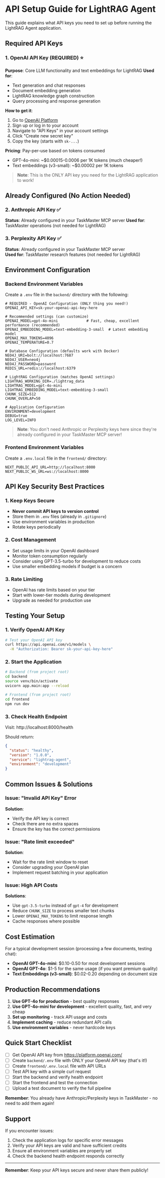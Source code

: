 # API Setup Guide for LightRAG Agent

This guide explains what API keys you need to set up before running the LightRAG Agent application.

## Required API Keys

### 1. OpenAI API Key (REQUIRED) ⭐
**Purpose**: Core LLM functionality and text embeddings for LightRAG
**Used for**: 
- Text generation and chat responses
- Document embedding generation
- LightRAG knowledge graph construction
- Query processing and response generation

**How to get it**:
1. Go to [OpenAI Platform](https://platform.openai.com/)
2. Sign up or log in to your account
3. Navigate to "API Keys" in your account settings
4. Click "Create new secret key"
5. Copy the key (starts with `sk-...`)

**Pricing**: Pay-per-use based on tokens consumed
- GPT-4o-mini: ~$0.00015-0.0006 per 1K tokens (much cheaper!)
- Text embeddings (v3-small): ~$0.00002 per 1K tokens

> **Note**: This is the ONLY API key you need for the LightRAG application to work!

## Already Configured (No Action Needed)

### 2. Anthropic API Key ✅
**Status**: Already configured in your TaskMaster MCP server
**Used for**: TaskMaster operations (not needed for LightRAG)

### 3. Perplexity API Key ✅
**Status**: Already configured in your TaskMaster MCP server  
**Used for**: TaskMaster research features (not needed for LightRAG)

## Environment Configuration

### Backend Environment Variables
Create a `.env` file in the `backend/` directory with the following:

```env
# REQUIRED - OpenAI Configuration (ONLY thing you need!)
OPENAI_API_KEY=sk-your-openai-api-key-here

# Recommended settings (can customize)
OPENAI_MODEL=gpt-4o-mini             # Fast, cheap, excellent performance (recommended)
OPENAI_EMBEDDING_MODEL=text-embedding-3-small  # Latest embedding model
OPENAI_MAX_TOKENS=4096
OPENAI_TEMPERATURE=0.7

# Database Configuration (defaults work with Docker)
NEO4J_URI=bolt://localhost:7687
NEO4J_USER=neo4j
NEO4J_PASSWORD=password
REDIS_URL=redis://localhost:6379

# LightRAG Configuration (matches OpenAI settings)
LIGHTRAG_WORKING_DIR=./lightrag_data
LIGHTRAG_MODEL=gpt-4o-mini
LIGHTRAG_EMBEDDING_MODEL=text-embedding-3-small
CHUNK_SIZE=512
CHUNK_OVERLAP=50

# Application Configuration
ENVIRONMENT=development
DEBUG=true
LOG_LEVEL=INFO
```

> **Note**: You don't need Anthropic or Perplexity keys here since they're already configured in your TaskMaster MCP server!

### Frontend Environment Variables
Create a `.env.local` file in the `frontend/` directory:

```env
NEXT_PUBLIC_API_URL=http://localhost:8000
NEXT_PUBLIC_WS_URL=ws://localhost:8000
```

## API Key Security Best Practices

### 1. Keep Keys Secure
- **Never commit API keys to version control**
- Store them in `.env` files (already in `.gitignore`)
- Use environment variables in production
- Rotate keys periodically

### 2. Cost Management
- Set usage limits in your OpenAI dashboard
- Monitor token consumption regularly
- Consider using GPT-3.5-turbo for development to reduce costs
- Use smaller embedding models if budget is a concern

### 3. Rate Limiting
- OpenAI has rate limits based on your tier
- Start with lower-tier models during development
- Upgrade as needed for production use

## Testing Your Setup

### 1. Verify OpenAI API Key
```bash
# Test your OpenAI API key
curl https://api.openai.com/v1/models \
  -H "Authorization: Bearer sk-your-api-key-here"
```

### 2. Start the Application
```bash
# Backend (from project root)
cd backend
source venv/bin/activate
uvicorn app.main:app --reload

# Frontend (from project root)
cd frontend
npm run dev
```

### 3. Check Health Endpoint
Visit: http://localhost:8000/health

Should return:
```json
{
  "status": "healthy",
  "version": "1.0.0",
  "service": "lightrag-agent",
  "environment": "development"
}
```

## Common Issues & Solutions

### Issue: "Invalid API Key" Error
**Solution**: 
- Verify the API key is correct
- Check there are no extra spaces
- Ensure the key has the correct permissions

### Issue: "Rate limit exceeded"
**Solution**:
- Wait for the rate limit window to reset
- Consider upgrading your OpenAI plan
- Implement request batching in your application

### Issue: High API Costs
**Solutions**:
- Use `gpt-3.5-turbo` instead of `gpt-4` for development
- Reduce `CHUNK_SIZE` to process smaller text chunks
- Lower `OPENAI_MAX_TOKENS` to limit response length
- Cache responses where possible

## Cost Estimation

For a typical development session (processing a few documents, testing chat):
- **OpenAI GPT-4o-mini**: $0.10-0.50 for most development sessions
- **OpenAI GPT-4o**: $1-5 for the same usage (if you want premium quality)
- **Text Embeddings (v3-small)**: $0.02-0.20 depending on document size

## Production Recommendations

1. **Use GPT-4o for production** - best quality responses
2. **Use GPT-4o-mini for development** - excellent quality, fast, and very cheap
3. **Set up monitoring** - track API usage and costs
4. **Implement caching** - reduce redundant API calls
5. **Use environment variables** - never hardcode keys

## Quick Start Checklist

- [ ] Get OpenAI API key from https://platform.openai.com/
- [ ] Create `backend/.env` file with ONLY your OpenAI API key (that's it!)
- [ ] Create `frontend/.env.local` file with API URLs
- [ ] Test API key with a simple curl request
- [ ] Start the backend and verify health endpoint
- [ ] Start the frontend and test the connection
- [ ] Upload a test document to verify the full pipeline

**Remember**: You already have Anthropic/Perplexity keys in TaskMaster - no need to add them again!

## Support

If you encounter issues:
1. Check the application logs for specific error messages
2. Verify your API keys are valid and have sufficient credits
3. Ensure all environment variables are properly set
4. Check the backend health endpoint responds correctly

---

**Remember**: Keep your API keys secure and never share them publicly! 